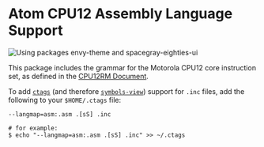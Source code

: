 # Atom CPU12 Assembly Language Support #

![Using packages envy-theme and spacegray-eighties-ui][1]

This package includes the grammar for the Motorola CPU12 core instruction set,
as defined in the [CPU12RM Document][2].

To add [`ctags`][3] (and therefore [`symbols-view`][4]) support for `.inc`
files, add the following to your `$HOME/.ctags` file:
```
--langmap=asm:.asm .[sS] .inc

# for example:
$ echo "--langmap=asm:.asm .[sS] .inc" >> ~/.ctags
```
[1]: https://raw.githubusercontent.com/zpolygon95/language-cpu12/master/syntax-cpu12.png
[2]: http://www.nxp.com/files/microcontrollers/doc/ref_manual/CPU12RM.pdf
[3]: http://ctags.sourceforge.net/
[4]: https://github.com/atom/symbols-view
